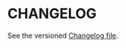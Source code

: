# CHANGELOG

See the versioned [Changelog file](/roundcube/roundcubemail/blob/release-1.4/CHANGELOG).